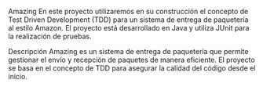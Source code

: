 Amazing
En este proyecto utilizaremos en su construcción el concepto de Test Driven Development (TDD) para un sistema de entrega de paquetería al estilo Amazon.
El proyecto está desarrollado en Java y utiliza JUnit para la realización de pruebas.

Descripción
Amazing es un sistema de entrega de paquetería que permite gestionar el envío y recepción de paquetes de manera eficiente.
El proyecto se basa en el concepto de TDD para asegurar la calidad del código desde el inicio.
